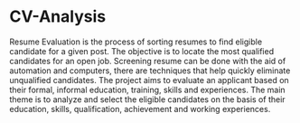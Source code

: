 # CV-Analysis
Resume Evaluation is the process of sorting resumes to find eligible candidate for a given post. The objective is to locate the most qualified candidates for an open job. Screening resume can be done with the aid of automation and computers, there are techniques that help quickly eliminate unqualified candidates. The project aims to evaluate an applicant based on their formal, informal education, training, skills and experiences. The main theme is to analyze and select the eligible candidates on the basis of their education, skills, qualification, achievement and working experiences.
